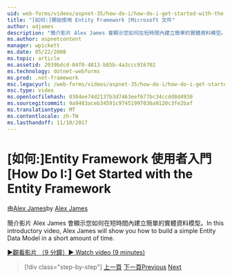 ```yaml
---
uid: web-forms/videos/aspnet-35/how-do-i/how-do-i-get-started-with-the-entity-framework
title: "[如何:]開始使用 Entity Framework |Microsoft 文件"
author: adjames
description: "簡介影片 Alex James 會顯示您如何在短時間內建立簡單的實體資料模型。"
ms.author: aspnetcontent
manager: wpickett
ms.date: 05/22/2008
ms.topic: article
ms.assetid: 2039bdcd-04f0-4813-b85b-4a3ccc916702
ms.technology: dotnet-webforms
ms.prod: .net-framework
msc.legacyurl: /web-forms/videos/aspnet-35/how-do-i/how-do-i-get-started-with-the-entity-framework
msc.type: video
ms.openlocfilehash: 0304ee74d2137b3d7463eef677bc34ccdd8d4930
ms.sourcegitcommit: 9a9483aceb34591c97451997036a9120c3fe2baf
ms.translationtype: MT
ms.contentlocale: zh-TW
ms.lasthandoff: 11/10/2017
---
```

<a name="how-do-i-get-started-with-the-entity-framework"></a><span data-ttu-id="590bb-103">[如何:]Entity Framework 使用者入門</span><span class="sxs-lookup"><span data-stu-id="590bb-103">[How Do I:] Get Started with the Entity Framework</span></span>
====================
<span data-ttu-id="590bb-104">由[Alex James](https://github.com/adjames)</span><span class="sxs-lookup"><span data-stu-id="590bb-104">by [Alex James](https://github.com/adjames)</span></span>

<span data-ttu-id="590bb-105">簡介影片 Alex James 會顯示您如何在短時間內建立簡單的實體資料模型。</span><span class="sxs-lookup"><span data-stu-id="590bb-105">In this introductory video, Alex James will show you how to build a simple Entity Data Model in a short amount of time.</span></span>

[<span data-ttu-id="590bb-106">&#9654;觀看影片 （9 分鐘）</span><span class="sxs-lookup"><span data-stu-id="590bb-106">&#9654; Watch video (9 minutes)</span></span>](https://channel9.msdn.com/Blogs/ASP-NET-Site-Videos/how-do-i-get-started-with-the-entity-framework)

>[!div class="step-by-step"]
<span data-ttu-id="590bb-107">[上一頁](how-do-i-converting-a-net-20-windows-forms-application-to-net-35.md)
[下一頁](how-do-i-use-the-new-entity-data-source.md)</span><span class="sxs-lookup"><span data-stu-id="590bb-107">[Previous](how-do-i-converting-a-net-20-windows-forms-application-to-net-35.md)
[Next](how-do-i-use-the-new-entity-data-source.md)</span></span>
